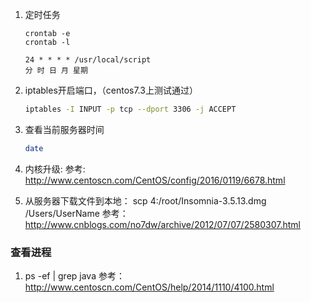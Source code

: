 1. 定时任务

    ````
    crontab -e
    crontab -l
    ````

    ````
    24 * * * * /usr/local/script
    分 时 日 月 星期
    ````
    
2. iptables开启端口，（centos7.3上测试通过）

    ````bash
    iptables -I INPUT -p tcp --dport 3306 -j ACCEPT
    ````
    
3. 查看当前服务器时间

    ````bash
    date
    ````
    
1. 内核升级:
    参考: http://www.centoscn.com/CentOS/config/2016/0119/6678.html
    
2. 从服务器下载文件到本地：
    scp 4:/root/Insomnia-3.5.13.dmg /Users/UserName
    参考：http://www.cnblogs.com/no7dw/archive/2012/07/07/2580307.html
    
### 查看进程
1. ps -ef | grep java
    参考：http://www.centoscn.com/CentOS/help/2014/1110/4100.html